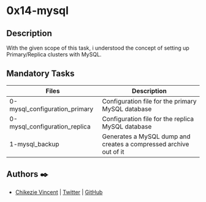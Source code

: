 # 0x14-mysql

## Description

With the given scope of this task, i understood the concept of  setting up Primary/Replica clusters with MySQL.

## Mandatory Tasks

| Files | Description |
| ----- | ----------- |
| 0-mysql_configuration_primary | Configuration file for the primary MySQL database |
| 0-mysql_configuration_replica | Configuration file for the replica MySQL database |
| 1-mysql_backup | Generates a MySQL dump and creates a compressed archive out of it |


## Authors :black_nib:

- [Chikezie Vincent](https://www.linkedin.com/in/Vincent1234chikezie/) | [Twitter](https://twitter.com/ChikezieVincen2) | [GitHub](https://github.com/Vinspoint-ALX)


